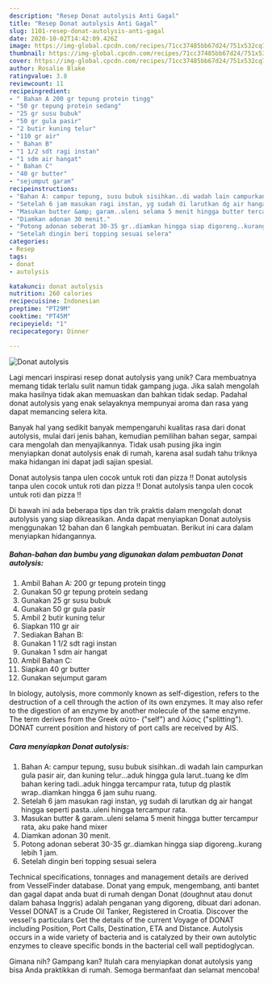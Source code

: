 ```yaml
---
description: "Resep Donat autolysis Anti Gagal"
title: "Resep Donat autolysis Anti Gagal"
slug: 1101-resep-donat-autolysis-anti-gagal
date: 2020-10-02T14:42:09.426Z
image: https://img-global.cpcdn.com/recipes/71cc37485bb67d24/751x532cq70/donat-autolysis-foto-resep-utama.jpg
thumbnail: https://img-global.cpcdn.com/recipes/71cc37485bb67d24/751x532cq70/donat-autolysis-foto-resep-utama.jpg
cover: https://img-global.cpcdn.com/recipes/71cc37485bb67d24/751x532cq70/donat-autolysis-foto-resep-utama.jpg
author: Rosalie Blake
ratingvalue: 3.8
reviewcount: 11
recipeingredient:
- " Bahan A 200 gr tepung protein tingg"
- "50 gr tepung protein sedang"
- "25 gr susu bubuk"
- "50 gr gula pasir"
- "2 butir kuning telur"
- "110 gr air"
- " Bahan B"
- "1 1/2 sdt ragi instan"
- "1 sdm air hangat"
- " Bahan C"
- "40 gr butter"
- "sejumput garam"
recipeinstructions:
- "Bahan A: campur tepung, susu bubuk sisihkan..di wadah lain campurkan gula pasir air, dan kuning telur...aduk hingga gula larut..tuang ke dlm bahan kering tadi..aduk hingga tercampur rata, tutup dg plastik wrap..diamkan hingga 6 jam suhu ruang."
- "Setelah 6 jam masukan ragi instan, yg sudah di larutkan dg air hangat hingga seperti pasta..uleni hingga tercampur rata."
- "Masukan butter &amp; garam..uleni selama 5 menit hingga butter tercampur rata, aku pake hand mixer"
- "Diamkan adonan 30 menit."
- "Potong adonan seberat 30-35 gr..diamkan hingga siap digoreng..kurang lebih 1 jam."
- "Setelah dingin beri topping sesuai selera"
categories:
- Resep
tags:
- donat
- autolysis

katakunci: donat autolysis 
nutrition: 260 calories
recipecuisine: Indonesian
preptime: "PT29M"
cooktime: "PT45M"
recipeyield: "1"
recipecategory: Dinner

---
```



![Donat autolysis](https://img-global.cpcdn.com/recipes/71cc37485bb67d24/751x532cq70/donat-autolysis-foto-resep-utama.jpg)

Lagi mencari inspirasi resep donat autolysis yang unik? Cara membuatnya memang tidak terlalu sulit namun tidak gampang juga. Jika salah mengolah maka hasilnya tidak akan memuaskan dan bahkan tidak sedap. Padahal donat autolysis yang enak selayaknya mempunyai aroma dan rasa yang dapat memancing selera kita.

Banyak hal yang sedikit banyak mempengaruhi kualitas rasa dari donat autolysis, mulai dari jenis bahan, kemudian pemilihan bahan segar, sampai cara mengolah dan menyajikannya. Tidak usah pusing jika ingin menyiapkan donat autolysis enak di rumah, karena asal sudah tahu triknya maka hidangan ini dapat jadi sajian spesial.

Donat autolysis tanpa ulen cocok untuk roti dan pizza !! Donat autolysis tanpa ulen cocok untuk roti dan pizza !! Donat autolysis tanpa ulen cocok untuk roti dan pizza !!


Di bawah ini ada beberapa tips dan trik praktis dalam mengolah donat autolysis yang siap dikreasikan. Anda dapat menyiapkan Donat autolysis menggunakan 12 bahan dan 6 langkah pembuatan. Berikut ini cara dalam menyiapkan hidangannya.

<!--inarticleads1-->

##### Bahan-bahan dan bumbu yang digunakan dalam pembuatan Donat autolysis:

1. Ambil  Bahan A: 200 gr tepung protein tingg
1. Gunakan 50 gr tepung protein sedang
1. Gunakan 25 gr susu bubuk
1. Gunakan 50 gr gula pasir
1. Ambil 2 butir kuning telur
1. Siapkan 110 gr air
1. Sediakan  Bahan B:
1. Gunakan 1 1/2 sdt ragi instan
1. Gunakan 1 sdm air hangat
1. Ambil  Bahan C:
1. Siapkan 40 gr butter
1. Gunakan sejumput garam


In biology, autolysis, more commonly known as self-digestion, refers to the destruction of a cell through the action of its own enzymes. It may also refer to the digestion of an enzyme by another molecule of the same enzyme. The term derives from the Greek αὐτο- (&#34;self&#34;) and λύσις (&#34;splitting&#34;). DONAT current position and history of port calls are received by AIS. 

<!--inarticleads2-->

##### Cara menyiapkan Donat autolysis:

1. Bahan A: campur tepung, susu bubuk sisihkan..di wadah lain campurkan gula pasir air, dan kuning telur...aduk hingga gula larut..tuang ke dlm bahan kering tadi..aduk hingga tercampur rata, tutup dg plastik wrap..diamkan hingga 6 jam suhu ruang.
1. Setelah 6 jam masukan ragi instan, yg sudah di larutkan dg air hangat hingga seperti pasta..uleni hingga tercampur rata.
1. Masukan butter &amp; garam..uleni selama 5 menit hingga butter tercampur rata, aku pake hand mixer
1. Diamkan adonan 30 menit.
1. Potong adonan seberat 30-35 gr..diamkan hingga siap digoreng..kurang lebih 1 jam.
1. Setelah dingin beri topping sesuai selera


Technical specifications, tonnages and management details are derived from VesselFinder database. Donat yang empuk, mengembang, anti bantet dan gagal dapat anda buat di rumah dengan Donat (doughnut atau donut dalam bahasa Inggris) adalah penganan yang digoreng, dibuat dari adonan. Vessel DONAT is a Crude Oil Tanker, Registered in Croatia. Discover the vessel&#39;s particulars Get the details of the current Voyage of DONAT including Position, Port Calls, Destination, ETA and Distance. Autolysis occurs in a wide variety of bacteria and is catalyzed by their own autolytic enzymes to cleave specific bonds in the bacterial cell wall peptidoglycan. 

Gimana nih? Gampang kan? Itulah cara menyiapkan donat autolysis yang bisa Anda praktikkan di rumah. Semoga bermanfaat dan selamat mencoba!
